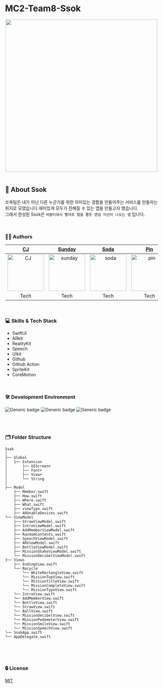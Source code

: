 # MC2-Team8-Ssok

<div align="center"> 

<!-- <img width="1512" alt="image" src=""> -->
<img src="https://github.com/DeveloperAcademy-POSTECH/MC2-Team8-Ssok/assets/54494793/057a3cc0-f292-4578-a8da-b68962f8eb63" height="500">
</div>

<br/>

## 🐤 About Ssok
쏘옥팀은 내가 아닌 다른 누군가를 위한 의미있는 경험을 만들어주는 서비스를 만들자는 취지로 모였습니다.재미있게 모두가 친해질 수 있는 앱을 만들고자 했습니다.<br>
그래서 완성된 Ssok은  `버블티에서 빨대로 펄을 뽑듯 랜덤 미션이 나오는 앱` 입니다.<br>

<br>

</div>

### 🧑‍💻 Authors

<div align="center"> 
  
| [CJ](https://github.com/ChangJin-Lee) |  [Sunday](https://github.com/sunhofficial) | [Soda](https://github.com/minnnidev) | [Pin](https://github.com/pingse) | [Snack](https://github.com/snacknam)  | [Jinnie](https://github.com/wldms3632)  | 
|:---:|:---:|:---:|:---:|:---:|:---:|
|<img width="120" alt="CJ" src="https://github.com/DeveloperAcademy-POSTECH/MC2-Team8-Ssok/assets/54494793/b03b4ddd-6a1a-4f21-a82a-5430ad2f78e6">|<img width="120" alt="sunday" src="https://user-images.githubusercontent.com/54494793/236249514-20625882-8c70-4835-b081-958360a578ed.png">|<img width="120" alt="soda" src="https://user-images.githubusercontent.com/54494793/236249508-466a7f22-9d1e-4765-842b-dccfc0ffc4e7.png">|<img width="120" alt="pin" src="https://user-images.githubusercontent.com/54494793/236249499-c216965e-333a-495a-a9f5-e9842fc47c28.png">|<img width="120" alt="snack" src="https://user-images.githubusercontent.com/54494793/236249410-4011ee85-efe0-4ecb-bf06-da27a7073624.png">|<img width="120" alt="jinnie" src="https://user-images.githubusercontent.com/54494793/236249517-7aff696a-458f-4145-8a25-74d8e0e763b9.png">|
| Tech | Tech | Tech | Tech | Tech | Design      

  
</div>

<!-- ### 📱 Screenshots
<br/>

<div align="center"> 

</div> -->

<br/>

### 💻 Skills & Tech Stack
* SwiftUI
* ARkit
* RealityKit
* Speech
* UIkit
* Github
* Github Action
* SpriteKit
* CoreMotion

<br/>

### 🛠 Development Environment

![Generic badge](https://img.shields.io/badge/iOS-16.2+-lightgrey.svg) ![Generic badge](https://img.shields.io/badge/Xcode-14.3-blue.svg) ![Generic badge](https://img.shields.io/badge/Swift-5.8-purple.svg)

<br/>

<!-- ### 🔀 Git branch & Git Flow

```
develop(default)

feature/47-get-user-location

release/v1.0.0

hotfix/71-update-to-adapt-color-extension
``` -->

<br/>

### 🗂 Folder Structure
```
Ssok
│ 
├── Global
│   ├── Extension
│       ├── UIScreen+
│       ├── Font+
│       ├── View+       
│       └── String
│ 
├── Model
    ├── Member.swift
    ├── How.swift
    ├── Where.swift
    ├── What.swift
    ├── viewType.swift
    ├── ARUnableDevices.swift
└── ViewModel
    ├── StrawViewModel.swift
    ├── IntroViewModel.swift
    ├── AddMemberViewModel.swift
    ├── RandomContents.swift
    ├── SpeechViewModel.swift
    ├── ARViewModel.swift
    ├── BottleViewModel.swift
    ├── MissionShakeViewModel.swift
    └── MissionDecibelViewModel.swift
├── Views
    ├── EndingView.swift
    └── Recycle
        └── WhiteRectangleView.swift
        └── MissionTopView.swift
        └── MissionTitleView.swift
        └── MissionCompleteView.swift
        └── MissionTypeView.swift
    └── IntroView.swift
    └── AddMemberView.swift
    └── BottleView.swift
    └── StrawView.swift
    └── BallView.swift
    └── MissionDecibelView.swift
    └── MissionPedometerView.swift
    └── MissionSmileView.swift
    └── MissionSpeechView.swift
└── SsokApp.swift
└── AppDelegate.swift


```

<br/>


<br/>

### 🔒 License

[MIT](https://choosealicense.com/licenses/mit/)
